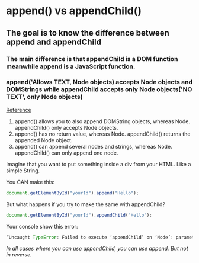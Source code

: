 # append() vs appendChild()

## The goal is to know the difference between append and appendChild

### The main difference is that appendChild is a DOM function meanwhile append is a JavaScript function.

### append('Allows TEXT, Node objects) accepts Node objects and DOMStrings while appendChild accepts only Node objects('NO TEXT', only Node objects)

[Reference](https://dev.to/ibn_abubakre/append-vs-appendchild-a4m)

1. append() allows you to also append DOMString objects, whereas Node. appendChild() only accepts Node objects.
2. append() has no return value, whereas Node. appendChild() returns the appended Node object.
3. append() can append several nodes and strings, whereas Node. appendChild() can only append one node.

Imagine that you want to put something inside a div from your HTML. Like a simple String.

You CAN make this:

```js
document.getElementById("yourId").append("Hello");
```

But what happens if you try to make the same with appendChild?

```js
document.getElementById("yourId").appendChild("Hello");
```

Your console show this error:

```js
“Uncaught TypeError: Failed to execute ‘appendChild’ on ‘Node’: parameter 1 is not of type ‘Node’.”
```

_In all cases where you can use appendChild, you can use append. But not in reverse._
